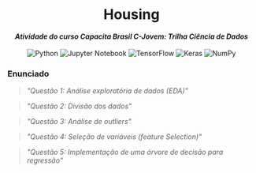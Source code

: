<div align="center">
  
  # Housing
  ***Atividade do curso Capacita Brasil C-Jovem: Trilha Ciência de Dados***
  </br>
  </br>
  ![Python](https://img.shields.io/badge/python-3670A0?style=for-the-badge&logo=python&logoColor=ffdd54)
  ![Jupyter Notebook](https://img.shields.io/badge/jupyter-%23FA0F00.svg?style=for-the-badge&logo=jupyter&logoColor=white)
  ![TensorFlow](https://img.shields.io/badge/TensorFlow-%23FF6F00.svg?style=for-the-badge&logo=TensorFlow&logoColor=white)
  ![Keras](https://img.shields.io/badge/Keras-%23D00000.svg?style=for-the-badge&logo=Keras&logoColor=white)
  ![NumPy](https://img.shields.io/badge/numpy-%23013243.svg?style=for-the-badge&logo=numpy&logoColor=white)

</div>

### Enunciado

> *"Questão 1: Análise exploratória de dados (EDA)"*

> *"Questão 2: Divisão dos dados"*

> *"Questão 3: Análise de outliers"*

> *"Questão 4: Seleção de variáveis (feature Selection)"*

> *"Questão 5: Implementação de uma árvore de decisão para regressão"*
